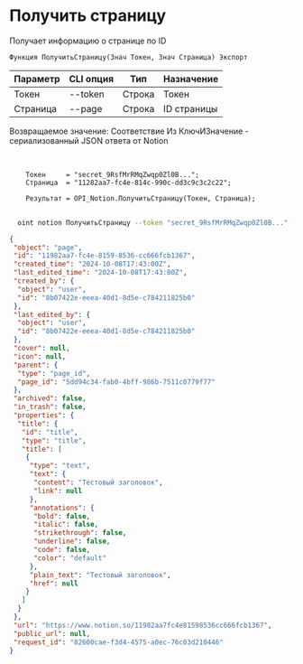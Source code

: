 ﻿---
sidebar_position: 3
---

# Получить страницу
 Получает информацию о странице по ID



`Функция ПолучитьСтраницу(Знач Токен, Знач Страница) Экспорт`

  | Параметр | CLI опция | Тип | Назначение |
  |-|-|-|-|
  | Токен | --token | Строка | Токен |
  | Страница | --page | Строка | ID страницы |

  
  Возвращаемое значение:   Соответствие Из КлючИЗначение - сериализованный JSON ответа от Notion

<br/>




```bsl title="Пример кода"
    Токен     = "secret_9RsfMrRMqZwqp0Zl0B...";
    Страница  = "11282aa7-fc4e-814c-990c-dd3c9c3c2c22";

    Результат = OPI_Notion.ПолучитьСтраницу(Токен, Страница);
```



```sh title="Пример команды CLI"
    
  oint notion ПолучитьСтраницу --token "secret_9RsfMrRMqZwqp0Zl0B..." --page "a574281614174169bf55dbae4..."

```

```json title="Результат"
{
 "object": "page",
 "id": "11982aa7-fc4e-8159-8536-cc666fcb1367",
 "created_time": "2024-10-08T17:43:00Z",
 "last_edited_time": "2024-10-08T17:43:00Z",
 "created_by": {
  "object": "user",
  "id": "8b07422e-eeea-40d1-8d5e-c784211825b0"
 },
 "last_edited_by": {
  "object": "user",
  "id": "8b07422e-eeea-40d1-8d5e-c784211825b0"
 },
 "cover": null,
 "icon": null,
 "parent": {
  "type": "page_id",
  "page_id": "5dd94c34-fab0-4bff-986b-7511c0779f77"
 },
 "archived": false,
 "in_trash": false,
 "properties": {
  "title": {
   "id": "title",
   "type": "title",
   "title": [
    {
     "type": "text",
     "text": {
      "content": "Тестовый заголовок",
      "link": null
     },
     "annotations": {
      "bold": false,
      "italic": false,
      "strikethrough": false,
      "underline": false,
      "code": false,
      "color": "default"
     },
     "plain_text": "Тестовый заголовок",
     "href": null
    }
   ]
  }
 },
 "url": "https://www.notion.so/11982aa7fc4e81598536cc666fcb1367",
 "public_url": null,
 "request_id": "82600cae-f3d4-4575-a0ec-76c03d210446"
}
```
